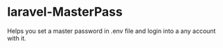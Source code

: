 # laravel-MasterPass

Helps you set a master password in .env file and login into a any account with it.
